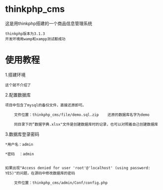 # thinkphp_cms

这是用thinkphp搭建的一个商品信息管理系统

	thinkphp版本为3.1.3
	开发环境用wamp和xampp测试都成功
	
# 使用教程

1.搭建环境

	这个就不介绍了
	
2.配置数据库

	项目中包含了mysql的备份文件，直接还原即可。
	
		文件位置：thinkphp_cms/file/demo.sql.zip    还原的数据库名字为demo
		
		同目录下的“数据字典.xlsx"文件是创建数据库时的记录，也可以对照着自己创建数据库
		
3.数据库登录密码

	*用户名：admin 
	
	*密码  ：admin
	

	如果出现"Access denied for user 'root'@'localhost' (using password: YES)"的问题，在源码中修改数据库的密码
	
		文件位置：thinkphp_cms/admin/Conf/config.php
		

		
